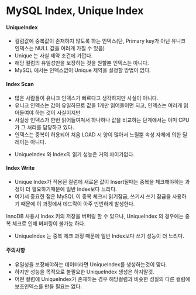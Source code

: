 # MySQL Index, Unique Index

#### UniqueIndex
- 컬럼값에 중복값이 존재하지 않도록 하는 인덱스(단, Primary key가 아닌 유니크 인덱스는 NULL 값을 여러개 가질 수 있음)
- Unique 는 사실 제약 조건에 가깝다.
- 해당 컬럼의 유일성만을 보장하는 것을 원할뿐 인덱스는 아니다.
- MySQL 에서는 인덱스없이 Unique 제약을 설정할 방법이 없다.

#### Index Scan
- 많은 사람들이 유니크 인덱스가 빠르다고 생각하지만 사실이 아니다.
- 유니크 인덱스는 값이 유일하므로 값을 1개만 읽어들이면 되고, 인덱스는 여러개 읽어들여야 하는 것이 사실이지만
- 사실상 인덱스가 한번 읽어들여져서 하나하나 값을 비교하는 단계에서는 이미 CPU가 그 처리를 담당하고 있다.
- 인덱스는 중복이 허용되어 처음 LOAD 시 양이 많아서 느릴뿐 속성 자체에 의한 딜레이는 아니다.

* UniqueIndex 와 Index의 읽기 성능은 거의 차이가없다.

#### Index Write
- Unique Index가 적용된 컬럼에 새로운 값이 Insert될때는 중복을 체크해야하는 과정이 더 필요하기때문에 일반 Index보다 느리다.
- 여기서 중요한 점은 MySQL 이 중복 체크시 읽기잠금, 쓰기시 쓰기 잠금을 사용하기 때문에 이 과정에서 데드락이 아주 빈번하게 발생한다.

InnoDB 사용시 Index 키의 저장을 버퍼링 할 수 있으나, UniqueIndex 의 경우에는 중복 체크로 인해 버퍼링이 불가능 하다.

* UniqueIndex 는 중복 체크 과정 때문에 일반 Index보다 쓰기 성능이 더 느리다.


#### 주의사항
- 유일성을 보장해야하는 데이터라면 UniqueIndex를 생성하는것이 맞다.
- 하지만 성능을 목적으로 불필요한 UniqueIndex 생성은 하지말것.
- 어떤 컬럼에 UniqueIndex가 존재하는 경우 해당컬럼과 비슷한 성질의 다른 컬럼에 보조인덱스를 만들 필요는 없다.
